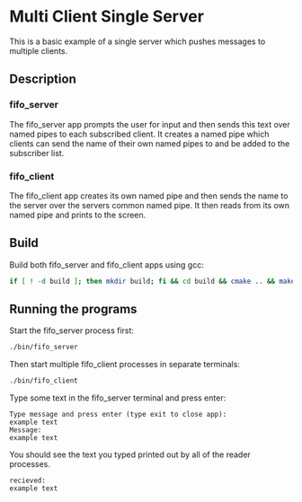 # Multi Client Single Server

This is a basic example of a single server which pushes messages to multiple clients.

## Description

### fifo_server
The fifo_server app prompts the user for input and then sends this text over named pipes to each subscribed client. It creates a named pipe which clients can send the name of their own named pipes to and be added to the subscriber list.

### fifo_client
The fifo_client app creates its own named pipe and then sends the name to the server over the servers common named pipe. It then reads from its own named pipe and prints to the screen.

## Build

Build both fifo_server and fifo_client apps using gcc:

```bash
if [ ! -d build ]; then mkdir build; fi && cd build && cmake .. && make && cd ..
```

## Running the programs

Start the fifo_server process first:

```bash
./bin/fifo_server
```

Then start multiple fifo_client processes in separate terminals:

```bash
./bin/fifo_client
```

Type some text in the fifo_server terminal and press enter:

```
Type message and press enter (type exit to close app):
example text
Message:
example text
```

You should see the text you typed printed out by all of the reader processes.

```
recieved:
example text
```
